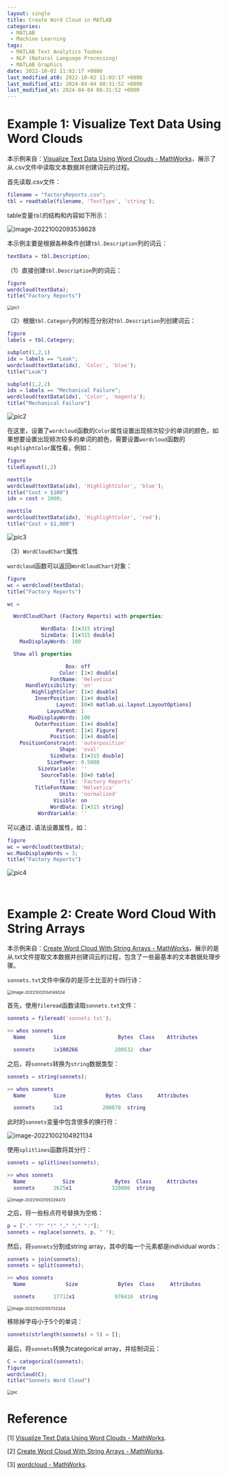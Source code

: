 ```yaml
---
layout: single
title: Create Word Cloud in MATLAB
categories: 
 - MATLAB
 - Machine Learning
tags:
 - MATLAB Text Analytics Toobox
 - NLP (Natural Language Processing)
 - MATLAB Graphics
date: 2022-10-02 11:03:17 +0800
last_modified_at0: 2022-10-02 11:03:17 +0800
last_modified_at1: 2024-04-04 08:31:52 +0800
last_modified_at: 2024-04-04 08:31:52 +0800
---
```


# Example 1: Visualize Text Data Using Word Clouds

本示例来自：[Visualize Text Data Using Word Clouds - MathWorks](https://ww2.mathworks.cn/help/textanalytics/ug/visualize-text-data-using-word-clouds.html)，展示了从.csv文件中读取文本数据并创建词云的过程。

首先读取.csv文件：

```matlab
filename = "factoryReports.csv";
tbl = readtable(filename, 'TextType', 'string');
```

table变量`tbl`的结构和内容如下所示：

![image-20221002093538628](https://github.com/HelloWorld-1017/blog-images/blob/main/migration/imgpersonal/image-20221002093538628.png?raw=true)

本示例主要是根据各种条件创建`tbl.Description`列的词云：

```matlab
textData = tbl.Description;
```

（1）直接创建`tbl.Description`列的词云：

```matlab
figure
wordcloud(textData);
title("Factory Reports")
```

<img src="https://github.com/HelloWorld-1017/blog-images/blob/main/migration/imgpersonal/pic1.jpg?raw=true" alt="pic1" style="zoom:67%;" />

（2）根据`tbl.Category`列的标签分别对`tbl.Description`列创建词云：

```matlab
figure
labels = tbl.Category;

subplot(1,2,1)
idx = labels == "Leak";
wordcloud(textData(idx), 'Color', 'blue');
title("Leak")

subplot(1,2,2)
idx = labels == "Mechanical Failure";
wordcloud(textData(idx), 'Color', 'magenta');
title("Mechanical Failure")
```

![pic2](https://raw.githubusercontent.com/HelloWorld-1017/blog-images/main/imgs/202404040830154.jpg)

在这里，设置了`wordcloud`函数的`Color`属性设置出现频次较少的单词的颜色，如果想要设置出现频次较多的单词的颜色，需要设置`wordcloud`函数的`HighlightColor`属性看，例如：

```matlab
figure
tiledlayout(1,2)

nexttile
wordcloud(textData(idx), 'HighlightColor', 'blue');
title("Cost > $100")
idx = cost > 1000;

nexttile
wordcloud(textData(idx), 'HighlightColor', 'red');
title("Cost > $1,000")
```

![pic3](https://raw.githubusercontent.com/HelloWorld-1017/blog-images/main/imgs/202404040830423.jpg)

（3）`WordCloudChart`属性

`wordcloud`函数可以返回`WordCloudChart`对象：

```matlab
figure
wc = wordcloud(textData);
title("Factory Reports")
```

```matlab
wc = 

  WordCloudChart (Factory Reports) with properties:

           WordData: [1×315 string]
           SizeData: [1×315 double]
    MaxDisplayWords: 100

  Show all properties

                   Box: off
                 Color: [1×3 double]
              FontName: 'Helvetica'
      HandleVisibility: 'on'
        HighlightColor: [1×3 double]
         InnerPosition: [1×4 double]
                Layout: [0×0 matlab.ui.layout.LayoutOptions]
             LayoutNum: 1
       MaxDisplayWords: 100
         OuterPosition: [1×4 double]
                Parent: [1×1 Figure]
              Position: [1×4 double]
    PositionConstraint: 'outerposition'
                 Shape: 'oval'
              SizeData: [1×315 double]
             SizePower: 0.5000
          SizeVariable: ''
           SourceTable: [0×0 table]
                 Title: 'Factory Reports'
         TitleFontName: 'Helvetica'
                 Units: 'normalized'
               Visible: on
              WordData: [1×315 string]
          WordVariable: ''
```

可以通过`.`语法设置属性，如：

```matlab
figure
wc = wordcloud(textData);
wc.MaxDisplayWords = 3;
title("Factory Reports")
```

![pic4](https://raw.githubusercontent.com/HelloWorld-1017/blog-images/main/imgs/202404040830497.jpg)

<br>

# Example 2: Create Word Cloud With String Arrays

本示例来自：[Create Word Cloud With String Arrays - MathWorks](https://ww2.mathworks.cn/help/matlab/creating_plots/create-word-cloud-with-string-arrays.html)，展示的是从.txt文件提取文本数据并创建词云的过程，包含了一些最基本的文本数据处理步骤。

`sonnets.txt`文件中保存的是莎士比亚的十四行诗：

<img src="https://github.com/HelloWorld-1017/blog-images/blob/main/migration/imgpersonal/image-20221002104149524.png?raw=true" alt="image-20221002104149524" style="zoom:67%;" />

首先，使用`fileread`函数读取`sonnets.txt`文件：

```matlab
sonnets = fileread('sonnets.txt');
```

```matlab
>> whos sonnets
  Name         Size                 Bytes  Class    Attributes

  sonnets      1x100266            200532  char
```

之后，将`sonnets`转换为`string`数据类型：

```matlab
sonnets = string(sonnets);
```

```matlab
>> whos sonnets
  Name         Size             Bytes  Class     Attributes

  sonnets      1x1             200678  string
```

此时的`sonnets`变量中包含很多的换行符：

![image-20221002104921134](https://github.com/HelloWorld-1017/blog-images/blob/main/migration/imgpersonal/image-20221002104921134.png?raw=true)

使用`splitlines`函数将其分行：

```matlab
sonnets = splitlines(sonnets);
```

```matlab
>> whos sonnets
  Name            Size             Bytes  Class     Attributes
  sonnets      2625x1             320806  string
```

<img src="https://github.com/HelloWorld-1017/blog-images/blob/main/migration/imgpersonal/image-20221002105229472.png?raw=true" alt="image-20221002105229472" style="zoom:67%;" />

之后，将一些标点符号替换为空格：

```matlab
p = ["." "?" "!" "," ";" ":"];
sonnets = replace(sonnets, p, " ");
```

然后，将`sonnets`分割成string array，其中的每一个元素都是individual words：

```matlab
sonnets = join(sonnets);
sonnets = split(sonnets);
```

```matlab
>> whos sonnets
  Name             Size             Bytes  Class     Attributes

  sonnets      17712x1             976416  string
```

<img src="https://github.com/HelloWorld-1017/blog-images/blob/main/migration/imgpersonal/image-20221002105732324.png?raw=true" alt="image-20221002105732324" style="zoom:67%;" />

移除掉字母小于5个的单词：

```matlab
sonnets(strlength(sonnets) < 5) = [];
```

最后，将`sonnets`转换为categorical array，并绘制词云：

```matlab
C = categorical(sonnets);
figure
wordcloud(C);
title("Sonnets Word Cloud")
```

<img src="https://blogimages-1309804558.cos.ap-nanjing.myqcloud.com/imgpersonal/pic.jpg?raw=true" alt="pic" style="zoom:67%;" />

<br>

# Reference

[1] [Visualize Text Data Using Word Clouds - MathWorks](https://ww2.mathworks.cn/help/textanalytics/ug/visualize-text-data-using-word-clouds.html).

[2] [Create Word Cloud With String Arrays - MathWorks](https://ww2.mathworks.cn/help/matlab/creating_plots/create-word-cloud-with-string-arrays.html).

[3] [wordcloud - MathWorks](https://ww2.mathworks.cn/help/textanalytics/ref/ldamodel.wordcloud.html).



